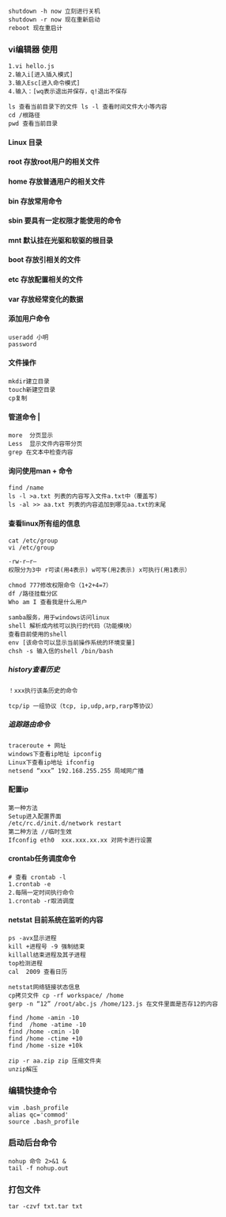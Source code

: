``````
shutdown -h now 立刻进行关机  
shutdown -r now 现在重新启动  
reboot 现在重启计
``````

### vi编辑器 使用  
``````
1.vi hello.js  
2.输入i[进入插入模式]  
3.输入Esc[进入命令模式]    
4.输入：[wq表示退出并保存，q!退出不保存  

ls 查看当前目录下的文件 ls -l 查看时间文件大小等内容  
cd /根路径  
pwd 查看当前目录 
``````
  
 

#### Linux 目录  
#### root 存放root用户的相关文件  
#### home 存放普通用户的相关文件  
#### bin 存放常用命令  
#### sbin 要具有一定权限才能使用的命令  
#### mnt 默认挂在光驱和软驱的根目录  
#### boot 存放引相关的文件  
#### etc 存放配置相关的文件  
#### var 存放经常变化的数据  
 
#### 添加用户命令  
``````
useradd 小明  
password  
``````
#### 文件操作  
``````
mkdir建立目录  
touch新建空目录  
cp复制  
``````
#### 管道命令 |
``````
more  分页显示  
Less  显示文件内容带分页  
grep 在文本中检查内容 
``````

#### 询问使用man + 命令  
``````
find /name  
ls -l >a.txt 列表的内容写入文件a.txt中（覆盖写)  
ls -al >> aa.txt 列表的内容追加到哪见aa.txt的末尾  
``````

#### 查看linux所有组的信息  
``````
cat /etc/group  
vi /etc/group 
``````

``````
-rw-r—r—  
权限分为3中 r可读(用4表示) w可写(用2表示) x可执行(用1表示）  
``````

``````
chmod 777修改权限命令（1+2+4=7）  
df /路径挂载分区  
Who am I 查看我是什么用户 
``````

``````
samba服务，用于windows访问linux  
shell 解析成内核可以执行的代码（功能模块）  
查看目前使用的shell  
env [该命令可以显示当前操作系统的环境变量]  
chsh -s 输入信的shell /bin/bash   
``````

##### history查看历史  
``````
！xxx执行该条历史的命令  

tcp/ip 一组协议（tcp, ip,udp,arp,rarp等协议）  
``````

##### 追踪路由命令  
``````
traceroute + 网址  
windows下查看ip地址 ipconfig  
Linux下查看ip地址 ifconfig  
netsend “xxx” 192.168.255.255 局域网广播  
``````

#### 配置ip  
``````
第一种方法  
Setup进入配置界面  
/etc/rc.d/init.d/network restart   
第二种方法 //临时生效  
Ifconfig eth0  xxx.xxx.xx.xx 对网卡进行设置  
``````

#### crontab任务调度命令  
``````
# 查看 crontab -l 
1.crontab -e  
2.每隔一定时间执行命令  
1.crontab -r取消调度  
``````

#### netstat 目前系统在监听的内容  
``````
ps -avx显示进程  
kill +进程号 -9 强制结束  
killall结束进程及其子进程   
top检测进程  
cal  2009 查看日历
``````

``````
netstat网络链接状态信息  
cp拷贝文件 cp -rf workspace/ /home  
gerp -n “12” /root/abc.js /home/123.js 在文件里面是否存12的内容  
``````

``````
find /home -amin -10  
find  /home -atime -10  
find /home -cmin -10  
find /home -ctime +10  
find /home -size +10k  
``````

``````
zip -r aa.zip zip 压缩文件夹  
unzip解压  
``````

### 编辑快捷命令    
``````
vim .bash_profile
alias qc='commod'
source .bash_profile
``````
### 启动后台命令
``````
nohup 命令 2>&1 &
tail -f nohup.out
``````

### 打包文件
``````
tar -czvf txt.tar txt
``````

